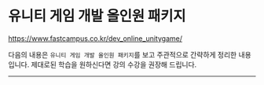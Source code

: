 # 유니티 게임 개발 올인원 패키지

https://www.fastcampus.co.kr/dev_online_unitygame/

다음의 내용은 `유니티 게임 개발 올인원 패키지`를 보고 주관적으로 간략하게 정리한 내용입니다. 제대로된 학습을 원하신다면 강의 수강을 권장해 드립니다.

---